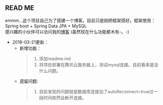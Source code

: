 [blogLocation]: http://www.sucreyy.com  

READ ME
---
emmm...这个项目自己为了搭建一个博客。目前只是刚把框架搭好。框架使用：Spring boot + Spring Data JPA + MySQL  
感兴趣的小伙伴可以访问我的[博客][blogLocation] (虽然现在什么功能都木有-。-)

* 2018-03-21更新：
    * 新增功能：
        >1. 添加readme.md
        >2. 将项目部署在腾讯云服务器上，测试mysql连接。目前看来是没什么问题。
    * 遗留问题:
        >1. 目前发现的问题就是数据库连接加了autoReconnect=true过一段时间依然会断开连接。
        
